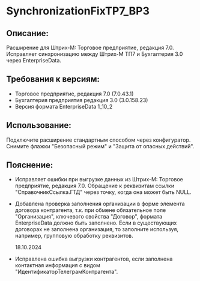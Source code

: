 # SynchronizationFixTP7_BP3

## Описание:
Расширение для Штрих-М: Торговое предприятие, редакция 7.0.
Исправляет синхронизацию между Штрих-М ТП7 и Бухгалтерия 3.0 через EnterpriseData.

## Требования к версиям:
 - Торговое предприятие, редакция 7.0 (7.0.43.1)
 - Бухгалтерия предприятия редакция 3.0 (3.0.158.23)
 - Версия формата EnterpriseData 1_10_2

## Использование:
Подключите расширение стандартным способом через конфигуратор. Снимите флажки "Безопасный режим" и "Защита от опасных действий".

## Пояснение:
- Исправляет ошибки при выгрузке данных из Штрих-М: Торговое предприятие, редакция 7.0. Обращение к реквизитам ссылки "СправочникСсылка.ГТД" через точку, когда она может быть NULL.


- Добавлена проверка заполнения организации в форме элемента договора контрагента, т.к. при обмене обязательное поле "Организация", ключевого свойства "Договор", формата EnterpriseData должно быть заполнено.
Если в существующих договорах не заполнена организация, то заполните используя, например, групповую обработку реквизитов.

  18.10.2024
- Исправлена ошибка выгрузки контрагентов, если заполнена контактная информация с видом "ИдентификаторТелеграмКонтрагента".
